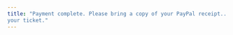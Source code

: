 ```yaml
---
title: "Payment complete. Please bring a copy of your PayPal receipt...it is
your ticket."
---
```


